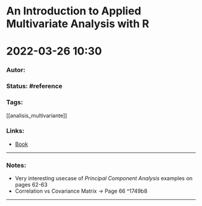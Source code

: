 # An Introduction to Applied Multivariate Analysis with R
# 2022-03-26 10:30
### Autor:
### Status: #reference
### Tags: 
[[analisis_multivariante]]
### Links:
* [Book](https://link.springer.com/book/10.1007/978-1-4419-9650-3)
---
### Notes:

- Very interesting usecase of *Principal Component Analysis* examples on pages 62-63
- Correlation vs Covariance Matrix -> Page 66 ^1749b8

---

